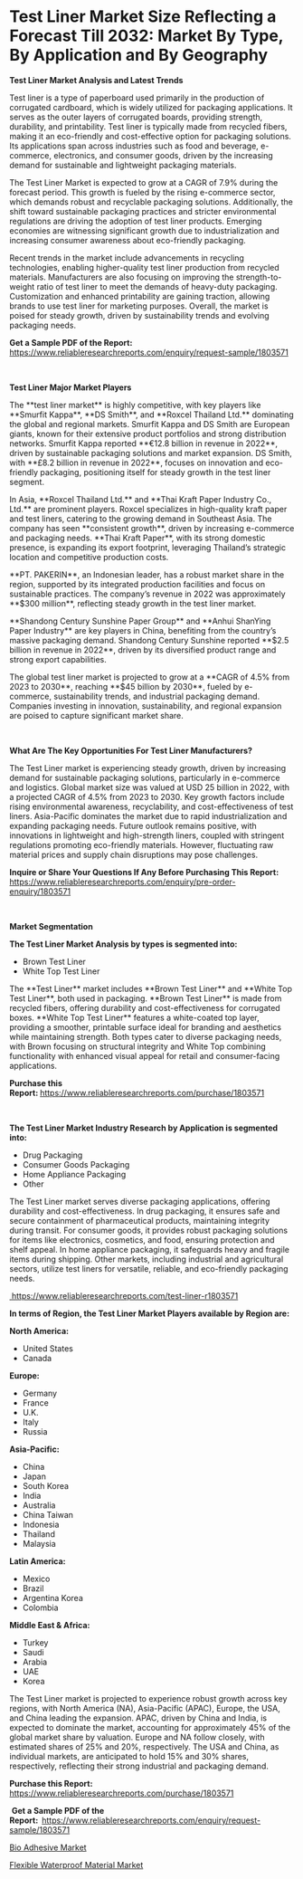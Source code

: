 <p><h1>Test Liner Market Size Reflecting a Forecast Till 2032: Market By Type, By Application and By Geography</h1></p><p><strong>Test Liner Market Analysis and Latest Trends</strong></p>
<p><p>Test liner is a type of paperboard used primarily in the production of corrugated cardboard, which is widely utilized for packaging applications. It serves as the outer layers of corrugated boards, providing strength, durability, and printability. Test liner is typically made from recycled fibers, making it an eco-friendly and cost-effective option for packaging solutions. Its applications span across industries such as food and beverage, e-commerce, electronics, and consumer goods, driven by the increasing demand for sustainable and lightweight packaging materials.</p><p>The Test Liner Market is expected to grow at a CAGR of 7.9% during the forecast period. This growth is fueled by the rising e-commerce sector, which demands robust and recyclable packaging solutions. Additionally, the shift toward sustainable packaging practices and stricter environmental regulations are driving the adoption of test liner products. Emerging economies are witnessing significant growth due to industrialization and increasing consumer awareness about eco-friendly packaging.</p><p>Recent trends in the market include advancements in recycling technologies, enabling higher-quality test liner production from recycled materials. Manufacturers are also focusing on improving the strength-to-weight ratio of test liner to meet the demands of heavy-duty packaging. Customization and enhanced printability are gaining traction, allowing brands to use test liner for marketing purposes. Overall, the market is poised for steady growth, driven by sustainability trends and evolving packaging needs.</p></p>
<p><strong>Get a Sample PDF of the Report:&nbsp;</strong> <a href="https://www.reliableresearchreports.com/enquiry/request-sample/1803571?utm_campaign=33&utm_medium=2&utm_source=Github&utm_content=ia&utm_term=26012025&utm_id=test-liner">https://www.reliableresearchreports.com/enquiry/request-sample/1803571</a></p>
<p>&nbsp;</p>
<p><strong>Test Liner Major Market Players</strong></p>
<p><p>The **test liner market** is highly competitive, with key players like **Smurfit Kappa**, **DS Smith**, and **Roxcel Thailand Ltd.** dominating the global and regional markets. Smurfit Kappa and DS Smith are European giants, known for their extensive product portfolios and strong distribution networks. Smurfit Kappa reported **€12.8 billion in revenue in 2022**, driven by sustainable packaging solutions and market expansion. DS Smith, with **£8.2 billion in revenue in 2022**, focuses on innovation and eco-friendly packaging, positioning itself for steady growth in the test liner segment.</p><p>In Asia, **Roxcel Thailand Ltd.** and **Thai Kraft Paper Industry Co., Ltd.** are prominent players. Roxcel specializes in high-quality kraft paper and test liners, catering to the growing demand in Southeast Asia. The company has seen **consistent growth**, driven by increasing e-commerce and packaging needs. **Thai Kraft Paper**, with its strong domestic presence, is expanding its export footprint, leveraging Thailand’s strategic location and competitive production costs.</p><p>**PT. PAKERIN**, an Indonesian leader, has a robust market share in the region, supported by its integrated production facilities and focus on sustainable practices. The company’s revenue in 2022 was approximately **$300 million**, reflecting steady growth in the test liner market.</p><p>**Shandong Century Sunshine Paper Group** and **Anhui ShanYing Paper Industry** are key players in China, benefiting from the country’s massive packaging demand. Shandong Century Sunshine reported **$2.5 billion in revenue in 2022**, driven by its diversified product range and strong export capabilities.</p><p>The global test liner market is projected to grow at a **CAGR of 4.5% from 2023 to 2030**, reaching **$45 billion by 2030**, fueled by e-commerce, sustainability trends, and industrial packaging demand. Companies investing in innovation, sustainability, and regional expansion are poised to capture significant market share.</p></p>
<p>&nbsp;</p>
<p><strong>What Are The Key Opportunities For Test Liner Manufacturers?</strong></p>
<p><p>The Test Liner market is experiencing steady growth, driven by increasing demand for sustainable packaging solutions, particularly in e-commerce and logistics. Global market size was valued at USD 25 billion in 2022, with a projected CAGR of 4.5% from 2023 to 2030. Key growth factors include rising environmental awareness, recyclability, and cost-effectiveness of test liners. Asia-Pacific dominates the market due to rapid industrialization and expanding packaging needs. Future outlook remains positive, with innovations in lightweight and high-strength liners, coupled with stringent regulations promoting eco-friendly materials. However, fluctuating raw material prices and supply chain disruptions may pose challenges.</p></p>
<p><strong>Inquire or Share Your Questions If Any Before Purchasing This Report:</strong> <a href="https://www.reliableresearchreports.com/enquiry/pre-order-enquiry/1803571?utm_campaign=33&utm_medium=2&utm_source=Github&utm_content=ia&utm_term=26012025&utm_id=test-liner">https://www.reliableresearchreports.com/enquiry/pre-order-enquiry/1803571</a></p>
<p>&nbsp;</p>
<p><strong>Market Segmentation</strong></p>
<p><strong>The Test Liner Market Analysis by types is segmented into:</strong></p>
<p><ul><li>Brown Test Liner</li><li>White Top Test Liner</li></ul></p>
<p><p>The **Test Liner** market includes **Brown Test Liner** and **White Top Test Liner**, both used in packaging. **Brown Test Liner** is made from recycled fibers, offering durability and cost-effectiveness for corrugated boxes. **White Top Test Liner** features a white-coated top layer, providing a smoother, printable surface ideal for branding and aesthetics while maintaining strength. Both types cater to diverse packaging needs, with Brown focusing on structural integrity and White Top combining functionality with enhanced visual appeal for retail and consumer-facing applications.</p></p>
<p><strong>Purchase this Report:&nbsp;</strong><a href="https://www.reliableresearchreports.com/purchase/1803571?utm_campaign=33&utm_medium=2&utm_source=Github&utm_content=ia&utm_term=26012025&utm_id=test-liner">https://www.reliableresearchreports.com/purchase/1803571</a></p>
<p>&nbsp;</p>
<p><strong>The Test Liner Market Industry Research by Application is segmented into:</strong></p>
<p><ul><li>Drug Packaging</li><li>Consumer Goods Packaging</li><li>Home Appliance Packaging</li><li>Other</li></ul></p>
<p><p>The Test Liner market serves diverse packaging applications, offering durability and cost-effectiveness. In drug packaging, it ensures safe and secure containment of pharmaceutical products, maintaining integrity during transit. For consumer goods, it provides robust packaging solutions for items like electronics, cosmetics, and food, ensuring protection and shelf appeal. In home appliance packaging, it safeguards heavy and fragile items during shipping. Other markets, including industrial and agricultural sectors, utilize test liners for versatile, reliable, and eco-friendly packaging needs.</p></p>
<p><a href="https://www.reliableresearchreports.com/test-liner-r1803571?utm_campaign=33&utm_medium=2&utm_source=Github&utm_content=ia&utm_term=26012025&utm_id=test-liner">&nbsp;https://www.reliableresearchreports.com/test-liner-r1803571</a></p>
<p><strong>In terms of Region, the Test Liner Market Players available by Region are:</strong></p>
<p>
    <p> <strong> North America: </strong>
        <ul>
            <li>United States</li>
            <li>Canada</li>
        </ul>
        </p> 
    <p> <strong> Europe: </strong>
        <ul>
            <li>Germany</li>
            <li>France</li>
            <li>U.K.</li>
            <li>Italy</li>
            <li>Russia</li>
        </ul>
        </p> 
    <p> <strong> Asia-Pacific: </strong>
        <ul>
            <li>China</li>
            <li>Japan</li>
            <li>South Korea</li>
            <li>India</li>
            <li>Australia</li>
            <li>China Taiwan</li>
            <li>Indonesia</li>
            <li>Thailand</li>
            <li>Malaysia</li>
        </ul>
        </p> 
    <p> <strong> Latin America: </strong>
        <ul>
            <li>Mexico</li>
            <li>Brazil</li>
            <li>Argentina Korea</li>
            <li>Colombia</li>
        </ul>
        </p> 
    <p> <strong> Middle East & Africa: </strong>
        <ul>
            <li>Turkey</li>
            <li>Saudi</li>
            <li>Arabia</li>
            <li>UAE</li>
            <li>Korea</li>
        </ul>
    </p>
    </p>
<p><p>The Test Liner market is projected to experience robust growth across key regions, with North America (NA), Asia-Pacific (APAC), Europe, the USA, and China leading the expansion. APAC, driven by China and India, is expected to dominate the market, accounting for approximately 45% of the global market share by valuation. Europe and NA follow closely, with estimated shares of 25% and 20%, respectively. The USA and China, as individual markets, are anticipated to hold 15% and 30% shares, respectively, reflecting their strong industrial and packaging demand.</p></p>
<p><strong>Purchase this Report: </strong><a href="https://www.reliableresearchreports.com/purchase/1803571?utm_campaign=33&utm_medium=2&utm_source=Github&utm_content=ia&utm_term=26012025&utm_id=test-liner">https://www.reliableresearchreports.com/purchase/1803571</a></p>
<p>&nbsp;<strong>Get a Sample PDF of the Report:&nbsp;&nbsp;</strong><a href="https://www.reliableresearchreports.com/enquiry/request-sample/1803571?utm_campaign=33&utm_medium=2&utm_source=Github&utm_content=ia&utm_term=26012025&utm_id=test-liner">https://www.reliableresearchreports.com/enquiry/request-sample/1803571</a></p>
<p><strong></strong></p>
<p><p><a href="https://github.com/yazminwollma30/Market-Research-Report-List-1/blob/main/bio-adhesive-market.md?utm_campaign=33&utm_medium=2&utm_source=Github&utm_content=ia&utm_term=26012025&utm_id=test-liner">Bio Adhesive Market</a></p><p><a href="https://github.com/ivannakkaiivanna82/Market-Research-Report-List-1/blob/main/flexible-waterproof-material-market.md?utm_campaign=33&utm_medium=2&utm_source=Github&utm_content=ia&utm_term=26012025&utm_id=test-liner">Flexible Waterproof Material Market</a></p></p>